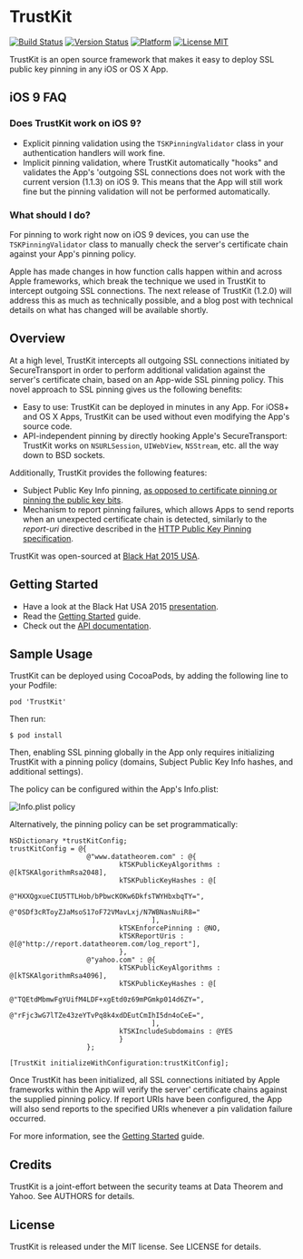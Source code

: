 TrustKit
========

[![Build Status](https://travis-ci.org/datatheorem/TrustKit.svg)](https://travis-ci.org/datatheorem/TrustKit) [![Version Status](https://img.shields.io/cocoapods/v/TrustKit.svg?style=flat)](https://cocoapods.org/pods/TrustKit) [![Platform](http://img.shields.io/cocoapods/p/TrustKit.svg?style=flat)](https://cocoapods.org/pods/TrustKit) [![License MIT](https://img.shields.io/github/license/datatheorem/trustkit.svg?style=flat)](https://en.wikipedia.org/wiki/MIT_License)

TrustKit is an open source framework that makes it easy to deploy SSL public key
pinning in any iOS or OS X App.


iOS 9 FAQ
---------

### Does TrustKit work on iOS 9?

* Explicit pinning validation using the `TSKPinningValidator` class in your
authentication handlers will work fine.
* Implicit pinning validation, where TrustKit automatically "hooks" and 
validates the App's 'outgoing SSL connections does not work with the current
version (1.1.3) on iOS 9. This means that the App will still work fine but the 
pinning validation will not be performed automatically.


### What should I do?

For pinning to work right now on iOS 9 devices, you can use the 
`TSKPinningValidator` class to manually check the server's certificate chain 
against your App's pinning policy.

Apple has made changes in how function calls happen within and across Apple 
frameworks, which break the technique we used in TrustKit to intercept outgoing
SSL connections. The next release of TrustKit (1.2.0) will address this as much 
as technically possible, and a blog post with technical details on what has changed 
will be available shortly.


Overview
--------

At a high level, TrustKit intercepts all outgoing SSL connections initiated by
SecureTransport in order to perform additional validation against the server's
certificate chain, based on an App-wide SSL pinning policy. This novel approach
to SSL pinning gives us the following benefits:

* Easy to use: TrustKit can be deployed in minutes in any App. For iOS8+ and OS
X Apps, TrustKit can be used without even modifying the App's source code.
* API-independent pinning by directly hooking Apple's SecureTransport: TrustKit
works on `NSURLSession`, `UIWebView`, `NSStream`, etc. all the way down to BSD
sockets.

Additionally, TrustKit provides the following features:

* Subject Public Key Info pinning, [as opposed to certificate pinning or pinning
the public key bits](https://www.imperialviolet.org/2011/05/04/pinning.html).
* Mechanism to report pinning failures, which allows Apps to send reports
when an unexpected certificate chain is detected, similarly to the _report-uri_
directive described in the [HTTP Public Key Pinning
specification](https://tools.ietf.org/html/rfc7469).

TrustKit was open-sourced at [Black Hat 2015 USA][bh2015-conf].


Getting Started
---------------

* Have a look at the Black Hat USA 2015 [presentation][bh2015-pdf].
* Read the [Getting Started][getting-started] guide.
* Check out the [API documentation][api-doc].


Sample Usage
------------

TrustKit can be deployed using CocoaPods, by adding the following line to your Podfile:

    pod 'TrustKit'

Then run:

    $ pod install

Then, enabling SSL pinning globally in the App only requires initializing TrustKit 
with a pinning policy (domains, Subject Public Key Info hashes, and additional settings).

The policy can be configured within the App's Info.plist:

![Info.plist policy](https://datatheorem.github.io/TrustKit/images/linking3_dynamic.png)

Alternatively, the pinning policy can be set programmatically:

    NSDictionary *trustKitConfig;
    trustKitConfig = @{
                       @"www.datatheorem.com" : @{
                               kTSKPublicKeyAlgorithms : @[kTSKAlgorithmRsa2048],
                               kTSKPublicKeyHashes : @[
                                       @"HXXQgxueCIU5TTLHob/bPbwcKOKw6DkfsTWYHbxbqTY=",
                                       @"0SDf3cRToyZJaMsoS17oF72VMavLxj/N7WBNasNuiR8="
                                       ],
                               kTSKEnforcePinning : @NO,
                               kTSKReportUris : @[@"http://report.datatheorem.com/log_report"],
                               },
                       @"yahoo.com" : @{
                               kTSKPublicKeyAlgorithms : @[kTSKAlgorithmRsa4096],
                               kTSKPublicKeyHashes : @[
                                       @"TQEtdMbmwFgYUifM4LDF+xgEtd0z69mPGmkp014d6ZY=",
                                       @"rFjc3wG7lTZe43zeYTvPq8k4xdDEutCmIhI5dn4oCeE=",
                                       ],
                               kTSKIncludeSubdomains : @YES
                               }
                       };

    [TrustKit initializeWithConfiguration:trustKitConfig];

Once TrustKit has been initialized, all SSL connections initiated by Apple
frameworks within the App will verify the server' certificate chains against the
supplied pinning policy. If report URIs have been configured, the App will also
send reports to the specified URIs whenever a pin validation failure occurred.

For more information, see the [Getting Started][getting-started] guide.


Credits
-------

TrustKit is a joint-effort between the security teams at Data Theorem and Yahoo.
See AUTHORS for details.


License
-------

TrustKit is released under the MIT license. See LICENSE for details.

[getting-started]: https://datatheorem.github.io/TrustKit/getting-started/
[bh2015-pdf]: https://datatheorem.github.io/TrustKit/files/TrustKit-BH2015.pdf
[bh2015-conf]: https://www.blackhat.com/us-15/briefings.html#trustkit-code-injection-on-ios-8-for-the-greater-good
[api-doc]: https://datatheorem.github.io/TrustKit/documentation
